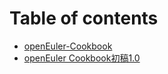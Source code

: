 # Table of contents

* [openEuler-Cookbook](README.md)
* [openEuler Cookbook初稿1.0](openeuler-cookbook-chu-gao-1.0.md)
